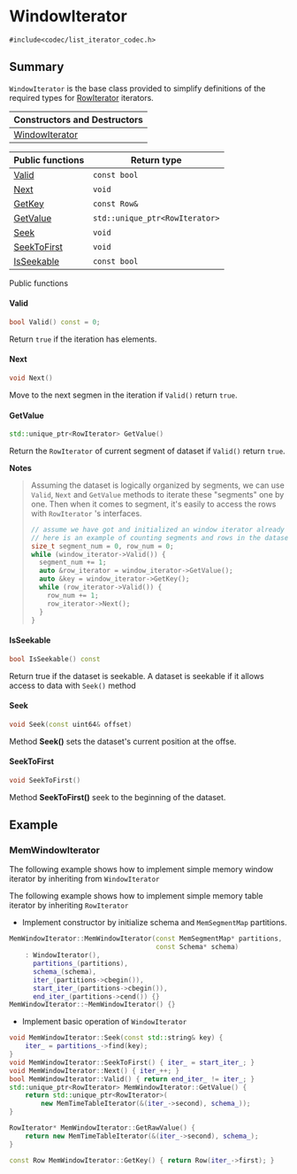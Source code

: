# WindowIterator

`#include<codec/list_iterator_codec.h>`

## Summary

`WindowIterator` is the base class provided to simplify definitions of the required types for [RowIterator](./iterator.md#RowIterator) iterators. 

| Constructors and Destructors      |
| :-------------------------------- |
| [WindowIterator](#WindowIterator) |

| Public functions            | Return type                    |
| :-------------------------- | ------------------------------ |
| [Valid](#Valid)             | `const bool`                   |
| [Next](#Next)               | `void`                         |
| [GetKey](#GetKey)           | `const Row&`                   |
| [GetValue](#GetValue)       | `std::unique_ptr<RowIterator>` |
| [Seek](#Seek)               | `void`                         |
| [SeekToFirst](#SeekToFirst) | `void`                         |
| [IsSeekable](#IsSeekable)   | `const bool`                   |

Public functions

#### Valid

```c++
bool Valid() const = 0;
```

Return `true`  if the iteration has elements.

#### Next

```c++
void Next()
```

Move to the next segmen in the iteration if `Valid()` return `true`.

#### GetValue

```c++
std::unique_ptr<RowIterator> GetValue()
```

Return the `RowIterator` of current segment of dataset if `Valid()` return `true`.

**Notes**

> Assuming the dataset is logically organized by segments, we can use `Valid`, `Next` and `GetValue` methods to iterate these "segments" one by one. Then when it comes to segment, it's easily to access the rows with  `RowIterator` 's interfaces.
>
> ```c++
> // assume we have got and initialized an window iterator already
> // here is an example of counting segments and rows in the dataset
> size_t segment_num = 0, row_num = 0;
> while (window_iterator->Valid()) {
>   segment_num += 1;
>   auto &row_iterator = window_iterator->GetValue();
>   auto &key = window_iterator->GetKey();
>   while (row_iterator->Valid()) {
>     row_num += 1;
>     row_iterator->Next();
>   }
> }
> ```

#### IsSeekable

```c++
bool IsSeekable() const 
```

Return true if the dataset is seekable. A dataset is seekable if it allows access to data with `Seek()` method

#### Seek

```c++
void Seek(const uint64& offset)
```

Method **Seek()** sets the dataset's current position at the offse.

#### SeekToFirst

```c++
void SeekToFirst()
```

Method **SeekToFirst()** seek to the beginning of the dataset.

## Example

### MemWindowIterator

The following example shows how to implement simple memory window iterator by inheriting from `WindowIterator`

The following example shows how to implement simple memory table iterator by inheriting `RowIterator`

- Implement constructor by initialize schema and   `MemSegmentMap`  partitions. 

```c++
MemWindowIterator::MemWindowIterator(const MemSegmentMap* partitions,
                                     const Schema* schema)
    : WindowIterator(),
      partitions_(partitions),
      schema_(schema),
      iter_(partitions->cbegin()),
      start_iter_(partitions->cbegin()),
      end_iter_(partitions->cend()) {}
MemWindowIterator::~MemWindowIterator() {}
```

- Implement basic operation of  `WindowIterator`

```c++
void MemWindowIterator::Seek(const std::string& key) {
    iter_ = partitions_->find(key);
}
void MemWindowIterator::SeekToFirst() { iter_ = start_iter_; }
void MemWindowIterator::Next() { iter_++; }
bool MemWindowIterator::Valid() { return end_iter_ != iter_; }
std::unique_ptr<RowIterator> MemWindowIterator::GetValue() {
    return std::unique_ptr<RowIterator>(
        new MemTimeTableIterator(&(iter_->second), schema_));
}

RowIterator* MemWindowIterator::GetRawValue() {
    return new MemTimeTableIterator(&(iter_->second), schema_);
}

const Row MemWindowIterator::GetKey() { return Row(iter_->first); }
```